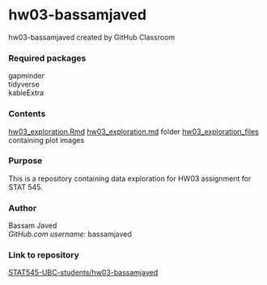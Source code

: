# hw03-bassamjaved

hw03-bassamjaved created by GitHub Classroom

### Required packages

gapminder<br/>
tidyverse<br/>
kableExtra

### Contents

[hw03_exploration.Rmd](https://github.com/STAT545-UBC-students/hw03-bassamjaved/blob/master/hw03_exploration.Rmd)
[hw03_exploration.md](https://github.com/STAT545-UBC-students/hw03-bassamjaved/blob/master/hw03_exploration.md)
folder [hw03_exploration_files](https://github.com/STAT545-UBC-students/hw03-bassamjaved/tree/master/hw03_exploration_files/figure-gfm) containing plot images

### Purpose

This is a repository containing data exploration for HW03 assignment for STAT 545.

### Author

Bassam Javed<br/>
_GitHub.com username\:_ bassamjaved

### Link to repository

[STAT545-UBC-students/hw03-bassamjaved](https://github.com/STAT545-UBC-students/hw03-bassamjaved)
